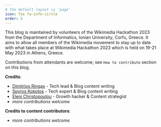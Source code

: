 ```yaml
---
# the default layout is 'page'
icon: fas fa-info-circle
order: 5
---
```


This blog is maintained by volunteers of the Wikimedia Hackathon 2023 from the Department of Informatics, Ionian University, Corfu, Greece.
It aims to allow all members of the Wikimedia movement to stay up to date with what takes place at Wikimedia Hackathon 2023 which is held on 19-21 May 2023 in Athens, Greece.

Contributions from attendants are welcome; see `How to contribute` section on this blog.

**Credits**:

+ [Dimitrios Ringas](https://github.com/riggas-ionio/) - Tech lead & Blog content writing
+ [Spyros Kokotos](https://github.com/Greekforce1821) - Tech expert & Blog content writing
+ [Eleni Christopoulou](https://github.com/hristope-ionio/) - Growth hacker & Content strategist
+ _more contributions welcome_


**Credits to content contributors**:
+ _more contributions welcome_
